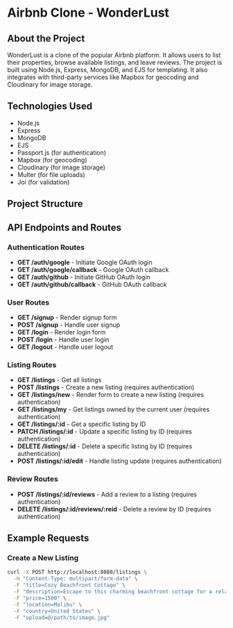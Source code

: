 # Airbnb Clone - WonderLust

## About the Project

WonderLust is a clone of the popular Airbnb platform. It allows users to list their properties, browse available listings, and leave reviews. The project is built using Node.js, Express, MongoDB, and EJS for templating. It also integrates with third-party services like Mapbox for geocoding and Cloudinary for image storage.

## Technologies Used

- Node.js
- Express
- MongoDB
- EJS
- Passport.js (for authentication)
- Mapbox (for geocoding)
- Cloudinary (for image storage)
- Multer (for file uploads)
- Joi (for validation)

## Project Structure

## API Endpoints and Routes

### Authentication Routes

- **GET /auth/google** - Initiate Google OAuth login
- **GET /auth/google/callback** - Google OAuth callback
- **GET /auth/github** - Initiate GitHub OAuth login
- **GET /auth/github/callback** - GitHub OAuth callback

### User Routes

- **GET /signup** - Render signup form
- **POST /signup** - Handle user signup
- **GET /login** - Render login form
- **POST /login** - Handle user login
- **GET /logout** - Handle user logout

### Listing Routes

- **GET /listings** - Get all listings
- **POST /listings** - Create a new listing (requires authentication)
- **GET /listings/new** - Render form to create a new listing (requires authentication)
- **GET /listings/my** - Get listings owned by the current user (requires authentication)
- **GET /listings/:id** - Get a specific listing by ID
- **PATCH /listings/:id** - Update a specific listing by ID (requires authentication)
- **DELETE /listings/:id** - Delete a specific listing by ID (requires authentication)
- **POST /listings/:id/edit** - Handle listing update (requires authentication)

### Review Routes

- **POST /listings/:id/reviews** - Add a review to a listing (requires authentication)
- **DELETE /listings/:id/reviews/:reid** - Delete a review by ID (requires authentication)

## Example Requests

### Create a New Listing

```sh
curl -X POST http://localhost:8080/listings \
  -H "Content-Type: multipart/form-data" \
  -F "title=Cozy Beachfront Cottage" \
  -F "description=Escape to this charming beachfront cottage for a relaxing getaway." \
  -F "price=1500" \
  -F "location=Malibu" \
  -F "country=United States" \
  -F "upload=@/path/to/image.jpg"
